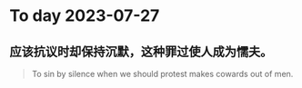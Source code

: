 
# To day 2023-07-27


## 应该抗议时却保持沉默，这种罪过使人成为懦夫。
> To sin by silence when we should protest makes cowards out of men.

    